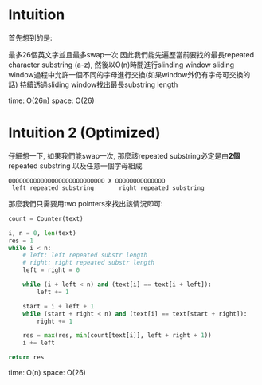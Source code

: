 # Intuition

首先想到的是:

最多26個英文字並且最多swap一次
因此我們能先遍歷當前要找的最長repeated character substring (a-z), 然後以O(n)時間進行slinding window
sliding window過程中允許一個不同的字母進行交換(如果window外仍有字母可交換的話)
持續透過sliding window找出最長substring length

time: O(26n)
space: O(26)

# Intuition 2 (Optimized)

仔細想一下, 如果我們能swap一次, 那麼該repeated substring必定是由**2個**repeated substring 以及任意一個字母組成


```
OOOOOOOOOOOOOOOOOOOOOOOOOOO X OOOOOOOOOOOOOO
 left repeated substring       right repeated substring 
```

那麼我們只需要用two pointers來找出該情況即可:

```py
count = Counter(text)

i, n = 0, len(text)
res = 1
while i < n:
    # left: left repeated substr length
    # right: right repeated substr length
    left = right = 0

    while (i + left < n) and (text[i] == text[i + left]):
        left += 1

    start = i + left + 1
    while (start + right < n) and (text[i] == text[start + right]):
        right += 1

    res = max(res, min(count[text[i]], left + right + 1))
    i += left

return res
```

time: O(n)
space: O(26)